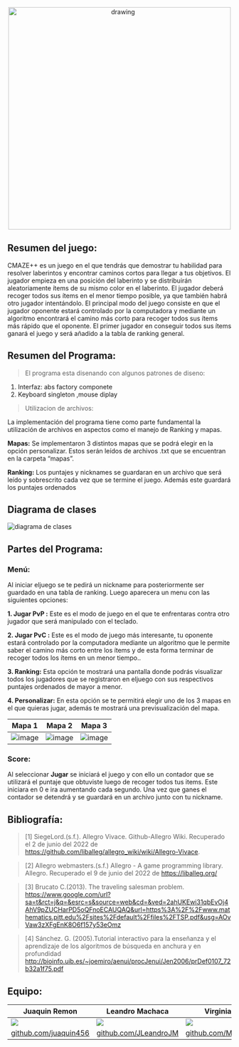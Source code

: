 <p align="center">
<img src="https://user-images.githubusercontent.com/102132128/170156239-a93ec1ab-f4a3-4958-8814-7b9c295605f6.png" alt="drawing" width="500"/>
</p>

## Resumen del juego:
CMAZE++ es un juego en el que tendrás que demostrar tu habilidad para resolver laberintos y encontrar caminos cortos para llegar a tus objetivos. El jugador empieza en una posición del laberinto y se distribuirán aleatoriamente ítems de su mismo color en el laberinto. El jugador deberá recoger todos sus ítems en el menor tiempo posible, ya que también habrá otro jugador intentándolo. El principal modo del juego consiste en que el jugador oponente estará controlado por la computadora y mediante un algoritmo encontrará el camino más corto para recoger todos sus ítems más rápido que el oponente. El primer jugador en conseguir todos sus ítems ganará el juego y será añadido a la tabla de ranking general.

## Resumen del Programa:
> El programa esta disenando con algunos patrones de diseno:

1. Interfaz: abs factory  componete
5. Keyboard singleton ,mouse diplay

> Utilizacion de archivos:

La implementación del programa tiene como parte fundamental la utilización de archivos en aspectos como el manejo de Ranking y mapas.

**Mapas:** Se implementaron 3 distintos mapas que se podrá elegir en la opción personalizar. Estos serán leídos de archivos .txt que se encuentran en la carpeta “mapas”.

**Ranking:** Los puntajes y nicknames se guardaran en un archivo que será leído y sobrescrito cada vez que se termine el juego. Además este guardará los puntajes ordenados

## Diagrama de clases

![diagrama de clases](https://user-images.githubusercontent.com/83974317/178023276-0b8491c7-06e4-49e8-a373-cc73d4e9a5e9.png)

## Partes del Programa:
### Menú:
Al iniciar eljuego se te pedirá un nickname para posteriormente ser guardado en una tabla de ranking. Luego aparecera un menu con las siguientes opciones:

   **1. Jugar PvP :** Este es el modo de juego en el que te enfrentaras contra otro jugador que será manipulado con el teclado.
   
   **2. Jugar PvC :** Este es el modo de juego más interesante, tu oponente estará controlado por la computadora mediante un algoritmo que le permite saber el                             camino más corto entre los ítems y de esta forma terminar de recoger todos los ítems en un menor tiempo..

   **3. Ranking:** Esta opción te mostrará una pantalla donde podrás visualizar todos los jugadores que se registraron en eljuego con sus respectivos puntajes                          ordenados de mayor a menor.

   **4. Personalizar:** En esta opción se te permitirá elegir uno de los 3 mapas en el que quieras jugar, además te mostrará una previsualización del mapa.
   
   |    Mapa 1    |    Mapa 2   |   Mapa 3  |
| ----------- | ----------- | ----------- |
| ![image](https://user-images.githubusercontent.com/102132128/177919549-37fbe1d2-5d33-4f64-adc7-95429bb49dea.png) | ![image](https://user-images.githubusercontent.com/102132128/177919528-fc9d6f8f-7b81-4467-b8f6-c4a2bb558e5d.png) | ![image](https://user-images.githubusercontent.com/102132128/177919446-c444394d-0396-4865-bda4-f3f2da5c9787.png) |



### Score:
Al seleccionar **Jugar** se iniciará el juego y con ello un contador que se utilizará el puntaje que obtuviste luego de recoger todos tus items. Este iniciara en 0 e ira aumentando cada segundo. Una vez que ganes el contador se detendrá y se guardará en un archivo junto con tu nickname.

## Bibliografía:

> [1]  SiegeLord.(s.f.). Allegro Vivace. Github-Allegro Wiki. Recuperado el 2 de junio del 2022 de https://github.com/liballeg/allegro_wiki/wiki/Allegro-Vivace.

> [2]  Allegro webmasters.(s.f.) Allegro - A game programming library. Allegro. Recuperado el 9 de junio del 2022 de https://liballeg.org/

> [3]  Brucato C.(2013). The traveling salesman problem.
https://www.google.com/url?sa=t&rct=j&q=&esrc=s&source=web&cd=&ved=2ahUKEwi31qbEvOj4AhV9pZUCHarPD5oQFnoECAUQAQ&url=https%3A%2F%2Fwww.mathematics.pitt.edu%2Fsites%2Fdefault%2Ffiles%2FTSP.pdf&usg=AOvVaw3zXFgEnK8O6f157y53eOmz

> [4]  Sánchez. G. (2005).Tutorial interactivo para la enseñanza y el aprendizaje de los algoritmos de búsqueda en anchura y en profundidad
http://bioinfo.uib.es/~joemiro/aenui/procJenui/Jen2006/prDef0107_72b32a1f75.pdf


## Equipo:

|    Juaquin Remon    |    Leandro Machaca    |    Virginia Puente    |    Dimael Rivas    |
| ----------- | ----------- | ----------- | ----------- |
| ![](https://avatars.githubusercontent.com/u/83974317?v=4) | ![](https://avatars.githubusercontent.com/u/102132128?s=400&v=4) | ![](https://avatars.githubusercontent.com/u/78549698?v=4) | ![](https://avatars.githubusercontent.com/u/88595171?v=4) |
| [github.com/juaquin456](https://github.com/juaquin456) | [github.com/JLeandroJM](https://github.com/JLeandroJM) | [github.com/Mycodeiskuina](https://github.com/Mycodeiskuina) | [github.com/artrivas](https://github.com/artrivas)|








